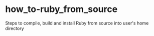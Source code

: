 how_to-ruby_from_source
=======================

Steps to compile, build and install Ruby from source into user's home directory